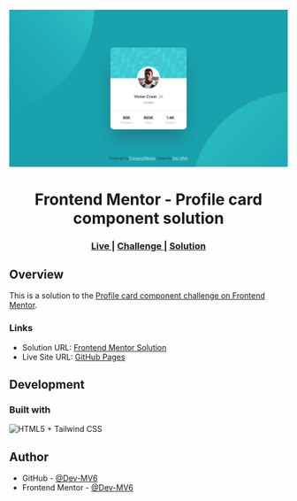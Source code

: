 ![](./screenshot.png)

<h1 align="center">Frontend Mentor - Profile card component solution</h1>

<div align="center">
  <h3>
    <a href="https://dev-mv6.github.io/Frontend-Mentor-Challenges/N-Challenges/Profile%20card%20component">
      Live
    </a>
    <span> | </span>
    <a href="https://www.frontendmentor.io/challenges/profile-card-component-cfArpWshJ">
      Challenge
    </a>
   <span> | </span>
    <a href="https://www.frontendmentor.io/solutions/profile-card-component-4aBXDyAD_f">
      Solution
    </a>
  </h3>
</div>

## Overview

This is a solution to the [Profile card component challenge on Frontend Mentor](https://www.frontendmentor.io/challenges/profile-card-component-cfArpWshJ).

### Links

- Solution URL: [Frontend Mentor Solution](https://www.frontendmentor.io/solutions/profile-card-component-4aBXDyAD_f)
- Live Site URL: [GitHub Pages](https://dev-mv6.github.io/Frontend-Mentor-Challenges/N-Challenges/Profile%20card%20component)

## Development

### Built with

<img src="https://skillicons.dev/icons?i=html,tailwind" title="HTML5 + Tailwind CSS">

## Author

- GitHub - [@Dev-MV6](https://github.com/Dev-MV6)
- Frontend Mentor - [@Dev-MV6](https://www.frontendmentor.io/profile/Dev-MV6)
